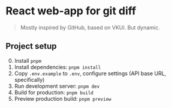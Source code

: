# React web-app for git diff

> Mostly inspired by GitHub, based on VKUI. But dynamic.

## Project setup

0. Install `pnpm`
1. Install dependencies: `pnpm install`
2. Copy `.env.example` to `.env`, configure settings (API base URL, specifically)
3. Run development server: `pnpm dev`
4. Build for production: `pnpm build`
5. Preview production build: `pnpm preview`
